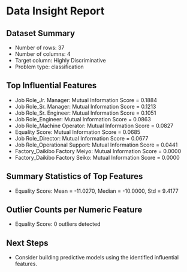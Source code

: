# Data Insight Report

## Dataset Summary
- Number of rows: 37
- Number of columns: 4
- Target column: Highly Discriminative
- Problem type: classification

## Top Influential Features
- Job Role_Jr. Manager: Mutual Information Score = 0.1884
- Job Role_Sr. Manager: Mutual Information Score = 0.1213
- Job Role_Sr. Engineer: Mutual Information Score = 0.1051
- Job Role_Engineer: Mutual Information Score = 0.0863
- Job Role_Machine Operator: Mutual Information Score = 0.0827
- Equality Score: Mutual Information Score = 0.0685
- Job Role_Director: Mutual Information Score = 0.0677
- Job Role_Operational Support: Mutual Information Score = 0.0441
- Factory_Daikibo Factory Meiyo: Mutual Information Score = 0.0000
- Factory_Daikibo Factory Seiko: Mutual Information Score = 0.0000

## Summary Statistics of Top Features
- Equality Score: Mean = -11.0270, Median = -10.0000, Std = 9.4177

## Outlier Counts per Numeric Feature
- Equality Score: 0 outliers detected

## Next Steps
- Consider building predictive models using the identified influential features.
